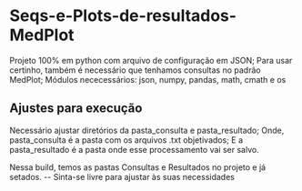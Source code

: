 # Seqs-e-Plots-de-resultados-MedPlot
Projeto 100% em python com arquivo de configuração em JSON;
Para usar certinho, também é necessário que tenhamos consultas no padrão MedPlot;
Módulos nececessários: json, numpy, pandas, math, cmath e os

## Ajustes para execução
Necessário ajustar diretórios da pasta_consulta e pasta_resultado;
Onde, pasta_consulta é a pasta com os arquivos .txt objetivados;
E a pasta_resultado é a pasta onde esse processamento vai ser salvo.

Nessa build, temos as pastas Consultas e Resultados no projeto e já setados. -- Sinta-se livre para ajustar às suas necessidades
